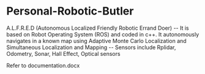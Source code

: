 # Personal-Robotic-Butler
A.L.F.R.E.D (Autonomous Localized Friendly Robotic Errand Doer) -- It is based on Robot Operating System (ROS) and coded in c++. It autonomously navigates in a known map using Adaptive Monte Carlo Localization and Simultaneous Localization and Mapping -- Sensors include Rplidar, Odometry, Sonar, Hall Effect, Optical sensors 

Refer to documentation.docx
